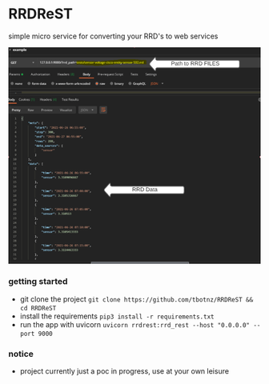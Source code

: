 # RRDReST
simple micro service for converting your RRD's to web services

![rrdReST](/rrdshot.PNG)

### getting started
- git clone the project ``` git clone https://github.com/tbotnz/RRDReST && cd RRDReST ```
- install the requirements ```pip3 install -r requirements.txt```
- run the app with uvicorn ```uvicorn rrdrest:rrd_rest --host "0.0.0.0" --port 9000```

### notice
- project currently just a poc in progress, use at your own leisure
